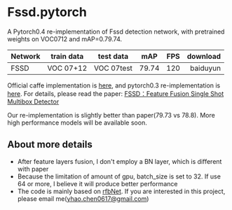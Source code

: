 # Fssd.pytorch
A Pytorch0.4 re-implementation of Fssd detection network, with pretrained weights on VOC0712 and mAP=0.79.74.

Network | train data | test data | mAP | FPS | download
--|:--:|:--:|:--:|:--:|--:
FSSD | VOC 07+12 | VOC 07test | 79.74 | 120 |baiduyun

Official caffe implementation is [here](https://github.com/lzx1413/CAFFE_SSD/tree/fssd), and pytorch0.3 re-implementation is [here](https://github.com/lzx1413/PytorchSSD). For details, please read the paper: 
  [FSSD：Feature Fusion Single Shot Multibox Detector](https://arxiv.org/abs/1712.00960v1)
  
Our re-implementation is slightly better than paper(79.73 vs 78.8). More high performance models will be available soon. 

## About more details
+ After feature layers fusion, I don't employ a BN layer, which is different with paper
+ Because the limitation of amount of gpu, batch_size is set to 32. If use 64 or more, I believe it will produce better performance
+ The code is mainly based on [rfbNet](https://github.com/ruinmessi/RFBNet). If you are interested in this project, please email me([yhao.chen0617@gmail.com](yhao.chen0617@gmail.com)) 

  
  
